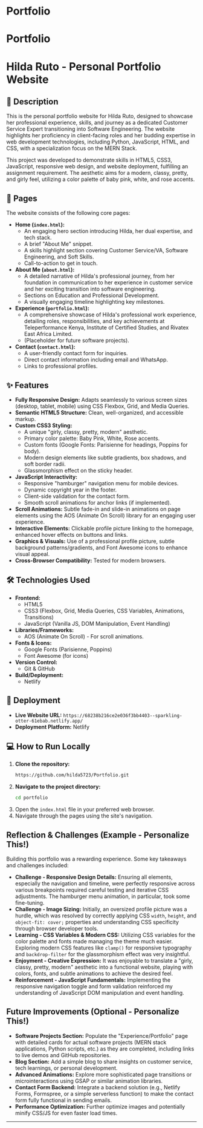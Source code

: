 # Portfolio
# Portfolio
# Hilda Ruto - Personal Portfolio Website

## 📜 Description

This is the personal portfolio website for Hilda Ruto, designed to showcase her professional experience, skills, and journey as a dedicated Customer Service Expert transitioning into Software Engineering. The website highlights her proficiency in client-facing roles and her budding expertise in web development technologies, including Python, JavaScript, HTML, and CSS, with a specialization focus on the MERN Stack.

This project was developed to demonstrate skills in HTML5, CSS3, JavaScript, responsive web design, and website deployment, fulfilling an assignment requirement. The aesthetic aims for a modern, classy, pretty, and girly feel, utilizing a color palette of baby pink, white, and rose accents.

## 📄 Pages

The website consists of the following core pages:

*   **Home (`index.html`):**
    *   An engaging hero section introducing Hilda, her dual expertise, and tech stack.
    *   A brief "About Me" snippet.
    *   A skills highlight section covering Customer Service/VA, Software Engineering, and Soft Skills.
    *   Call-to-action to get in touch.
*   **About Me (`about.html`):**
    *   A detailed narrative of Hilda's professional journey, from her foundation in communication to her experience in customer service and her exciting transition into software engineering.
    *   Sections on Education and Professional Development.
    *   A visually engaging timeline highlighting key milestones.
*   **Experience (`portfolio.html`):**
    *   A comprehensive showcase of Hilda's professional work experience, detailing roles, responsibilities, and key achievements at Teleperformance Kenya, Institute of Certified Studies, and Rivatex East Africa Limited.
    *   (Placeholder for future software projects).
*   **Contact (`contact.html`):**
    *   A user-friendly contact form for inquiries.
    *   Direct contact information including email and WhatsApp.
    *   Links to professional profiles.

## ✨ Features

*   **Fully Responsive Design:** Adapts seamlessly to various screen sizes (desktop, tablet, mobile) using CSS Flexbox, Grid, and Media Queries.
*   **Semantic HTML5 Structure:** Clean, well-organized, and accessible markup.
*   **Custom CSS3 Styling:**
    *   A unique "girly, classy, pretty, modern" aesthetic.
    *   Primary color palette: Baby Pink, White, Rose accents.
    *   Custom fonts (Google Fonts: Parisienne for headings, Poppins for body).
    *   Modern design elements like subtle gradients, box shadows, and soft border radii.
    *   Glassmorphism effect on the sticky header.
*   **JavaScript Interactivity:**
    *   Responsive "hamburger" navigation menu for mobile devices.
    *   Dynamic copyright year in the footer.
    *   Client-side validation for the contact form.
    *   Smooth scroll animations for anchor links (if implemented).
*   **Scroll Animations:** Subtle fade-in and slide-in animations on page elements using the AOS (Animate On Scroll) library for an engaging user experience.
*   **Interactive Elements:** Clickable profile picture linking to the homepage, enhanced hover effects on buttons and links.
*   **Graphics & Visuals:** Use of a professional profile picture, subtle background patterns/gradients, and Font Awesome icons to enhance visual appeal.
*   **Cross-Browser Compatibility:** Tested for modern browsers.

## 🛠️ Technologies Used

*   **Frontend:**
    *   HTML5
    *   CSS3 (Flexbox, Grid, Media Queries, CSS Variables, Animations, Transitions)
    *   JavaScript (Vanilla JS, DOM Manipulation, Event Handling)
*   **Libraries/Frameworks:**
    *   AOS (Animate On Scroll) - For scroll animations.
*   **Fonts & Icons:**
    *   Google Fonts (Parisienne, Poppins)
    *   Font Awesome (for icons)
*   **Version Control:**
    *   Git & GitHub
*   **Build/Deployment:**
    *   Netlify

## 🚀 Deployment

*   **Live Website URL:** `https://68238b216ce2e036f3bb4403--sparkling-otter-61ebab.netlify.app/` 
*   **Deployment Platform:** Netlify

## 💻 How to Run Locally

1.  **Clone the repository:**
    ```bash
    https://github.com/hilda5723/Portfolio.git 
    ```
2.  **Navigate to the project directory:**
    ```bash
    cd portfolio 
    ```
3.  Open the `index.html` file in your preferred web browser.
4.  Navigate through the pages using the site's navigation.

##  Reflection & Challenges (Example - Personalize This!)

Building this portfolio was a rewarding experience. Some key takeaways and challenges included:

*   **Challenge - Responsive Design Details:** Ensuring all elements, especially the navigation and timeline, were perfectly responsive across various breakpoints required careful testing and iterative CSS adjustments. The hamburger menu animation, in particular, took some fine-tuning.
*   **Challenge - Image Sizing:** Initially, an oversized profile picture was a hurdle, which was resolved by correctly applying CSS `width`, `height`, and `object-fit: cover;` properties and understanding CSS specificity through browser developer tools.
*   **Learning - CSS Variables & Modern CSS:** Utilizing CSS variables for the color palette and fonts made managing the theme much easier. Exploring modern CSS features like `clamp()` for responsive typography and `backdrop-filter` for the glassmorphism effect was very insightful.
*   **Enjoyment - Creative Expression:** It was enjoyable to translate a "girly, classy, pretty, modern" aesthetic into a functional website, playing with colors, fonts, and subtle animations to achieve the desired feel.
*   **Reinforcement - JavaScript Fundamentals:** Implementing the responsive navigation toggle and form validation reinforced my understanding of JavaScript DOM manipulation and event handling.

## Future Improvements (Optional - Personalize This!)

*   **Software Projects Section:** Populate the "Experience/Portfolio" page with detailed cards for actual software projects (MERN stack applications, Python scripts, etc.) as they are completed, including links to live demos and GitHub repositories.
*   **Blog Section:** Add a simple blog to share insights on customer service, tech learnings, or personal development.
*   **Advanced Animations:** Explore more sophisticated page transitions or microinteractions using GSAP or similar animation libraries.
*   **Contact Form Backend:** Integrate a backend solution (e.g., Netlify Forms, Formspree, or a simple serverless function) to make the contact form fully functional in sending emails.
*   **Performance Optimization:** Further optimize images and potentially minify CSS/JS for even faster load times.

---
